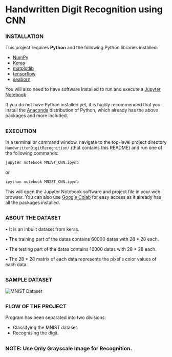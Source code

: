 # Handwritten Digit Recognition using CNN

### INSTALLATION

This project requires **Python** and the following Python libraries installed:

- [NumPy](http://www.numpy.org/)
- [Keras](https://keras.io/)
- [matplotlib](http://matplotlib.org/)
- [tensorflow](https://www.tensorflow.org/)
- [seaborn](http://seaborn.pydata.org/)

You will also need to have software installed to run and execute a [Jupyter Notebook](http://jupyter.org/index.html)

If you do not have Python installed yet, it is highly recommended that you install the [Anaconda](http://continuum.io/downloads) distribution of Python, which already has the above packages and more included.

##
### EXECUTION

In a terminal or command window, navigate to the top-level project directory `HandwrittenDigitRecognition/` (that contains this README) and run one of the following commands:

```bash
jupyter notebook MNIST_CNN.ipynb
```
or
```bash
ipython notebook MNIST_CNN.ipynb
```

This will open the Jupyter Notebook software and project file in your web browser. You can also use [Google Colab](https://colab.research.google.com/notebooks/intro.ipynb) for easy access as it already has all the packages installed.


##
### ABOUT THE DATASET
• It is an inbuilt dataset from keras.

• The training part of the datas contains 60000 datas with 28 * 28 each.

• The testing part of the datas contains 10000 datas with 28 * 28 each.

• The 28 * 28 matrix of each data represents the pixel's color values of each data.

##
### SAMPLE DATASET

![MNIST Dataset](https://user-images.githubusercontent.com/59074144/117337012-7da44600-aeba-11eb-9cf6-e2d535d579f7.png)

##
### FLOW OF THE PROJECT

Program has been separated into two divisions:
- Classifying the MNIST dataset.
- Recognising the digit.

##
### NOTE: Use Only Grayscale Image for Recognition.
